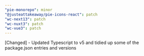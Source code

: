 ```yaml
---
"pie-monorepo": minor
"@justeattakeaway/pie-icons-react": patch
"wc-next13": patch
"wc-nuxt3": patch
"wc-vue3": patch
---
```


[Changed] - Updated Typescript to v5 and tidied up some of the package.json entries and versions
